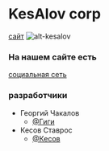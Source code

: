 # KesAlov corp
[сайт](kesalov.github.io)
![alt-kesalov](https://raw.githubusercontent.com/KesAlov/kesalov.github.com/main/08a09bf5c422ed6077f6bb233075f87d.jpg)
### На нашем сайте есть

[социальная сеть](https://kesalov.github.io/social/) 

### разработчики
+ Георгий Чакалов
  + [@Гиги](https://kesalov.github.io/social/profiles/gigi.html)
+ Кесов Ставрос
  + [@Кесов](https://kesalov.github.io/social/profiles/kesovstavros) 
  
 
 

